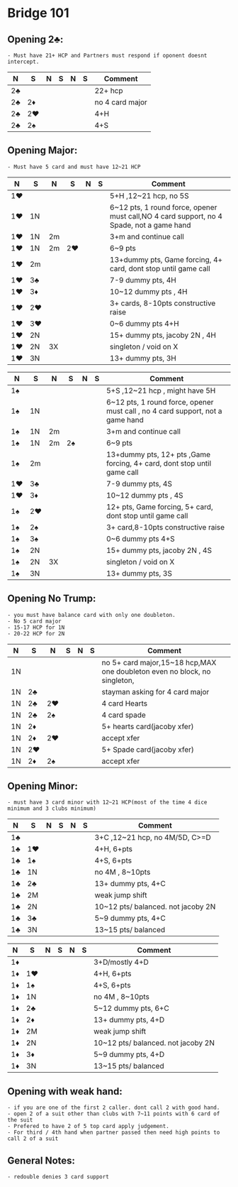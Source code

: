 ﻿# Bridge 101  

## Opening 2♣:  
    - Must have 21+ HCP and Partners must respond if oponent doesnt intercept. 
    
|N|S|N|S|N|S|Comment|
|--|--|--|--|--|--|--|
|2♣|  |  |  |  |  | 22+ hcp |
|2♣|2♦|  |  |  |  | no 4 card major |
|2♣|2♥|  |  |  |  | 4+H|
|2♣|2♠|  |  |  |  | 4+S|



    
## Opening Major:
    - Must have 5 card and must have 12~21 HCP


|N |S |N |S |N |S|Comment|  
|--|--|--|--|--|--|--|  
|1♥|  |  |  |  |  |5+H ,12~21 hcp, no 5S |  
|1♥|1N|  |  |  |  |6~12 pts, 1 round force, opener must call,NO 4 card support, no 4 Spade, not a game hand |  
|1♥|1N|2m|  |  |  |3+m and continue call|  
|1♥|1N|2m|2♥|  |  |6~9 pts|  
|1♥|2m|  |  |  |  |13+dummy pts, Game forcing, 4+ card, dont stop until game call |  
|1♥|3♣|  |  |  |  |7-9 dummy pts, 4H |  
|1♥|3♦|  |  |  |  |10~12 dummy pts , 4H |  
|1♥|2♥|  |  |  |  |3+ cards, 8-10pts constructive raise |  
|1♥|3♥|  |  |  |  |0~6 dummy pts 4+H|  
|1♥|2N|  |  |  |  |15+ dummy pts, jacoby 2N , 4H |   
|1♥|2N|3X|  |  |  |singleton / void on X|  
|1♥|3N|  |  |  |  |13+ dummy pts, 3H|  
  
  
|N|S|N|S|N|S|Comment|  
|--|--|--|--|--|--|--|  
|1♠|  |  |  |  |  |5+S ,12~21 hcp , might have 5H|  
|1♠|1N|  |  |  |  |6~12 pts, 1 round force, opener must call , no 4 card support, not a game hand |  
|1♠|1N|2m|  |  |  |3+m and continue call|  
|1♠|1N|2m|2♠|  |  |6~9 pts|  
|1♠|2m|  |  |  |  |13+dummy pts, 12+ pts ,Game forcing, 4+ card, dont stop until game call |  
|1♥|3♣|  |  |  |  |7-9 dummy pts, 4S |  
|1♥|3♦|  |  |  |  |10~12 dummy pts , 4S | 
|1♠|2♥|  |  |  |  |12+ pts, Game forcing, 5+ card, dont stop until game call |  
|1♠|2♠|  |  |  |  |3+ card,8-10pts constructive raise|  
|1♠|3♠|  |  |  |  |0~6 dummy pts 4+S|  
|1♠|2N|  |  |  |  |15+ dummy pts, jacoby 2N , 4S|  
|1♠|2N|3X|  |  |  |singleton / void on X|   
|1♠|3N|  |  |  |  |13+ dummy pts, 3S|  

## Opening No Trump:
    - you must have balance card with only one doubleton. 
    - No 5 card major
    - 15-17 HCP for 1N
    - 20-22 HCP for 2N 

|N|S|N|S|N|S|Comment|
|--|--|--|--|--|--|--|
|1N|  |  |  |  |  | no 5+ card major,15~18 hcp,MAX one doubleton even no block, no singleton,  |
|1N|2♣ |  |  |  |  | stayman asking for 4 card major |
|1N|2♣ |2♥|  |  |  | 4 card Hearts |
|1N|2♣ |2♠|  |  |  | 4 card spade |
|1N|2♦|  |  |  |  | 5+ hearts card(jacoby xfer) |
|1N|2♦|2♥  |  |  |  | accept xfer |
|1N|2♥| |  |  |  | 5+ Spade card(jacoby xfer) |
|1N|2♦|2♠  |  |  |  | accept xfer|
  
  
## Opening Minor:
    - must have 3 card minor with 12~21 HCP(most of the time 4 dice minimum and 3 clubs minimum) 
    
|N|S|N|S|N|S|Comment|
|--|--|--|--|--|--|--|
|1♣| |  |  |  |  | 3+C ,12~21 hcp, no 4M/5D, C>=D|
|1♣|1♥|  |  |  |  | 4+H, 6+pts|
|1♣|1♠|  |  |  |  | 4+S, 6+pts|
|1♣|1N|  |  |  |  | no 4M , 8~10pts|
|1♣|2♣|  |  |  |  | 13+ dummy pts, 4+C|
|1♣|2M|  |  |  |  | weak jump shift|
|1♣|2N|  |  |  |  | 10~12 pts/ balanced. not jacoby 2N|
|1♣|3♣|  |  |  |  | 5~9 dummy pts, 4+C|  
|1♣|3N|  |  |  |  | 13~15 pts/ balanced|
  
|N|S|N|S|N|S|Comment|
|--|--|--|--|--|--|--|
|1♦| |  |  |  |  | 3+D/mostly 4+D |  
|1♦|1♥|  |  |  |  | 4+H, 6+pts|
|1♦|1♠|  |  |  |  | 4+S, 6+pts|
|1♦|1N|  |  |  |  | no 4M , 8~10pts|
|1♦|2♣|  |  |  |  | 5~12 dummy pts, 6+C|
|1♦|2♦|  |  |  |  | 13+ dummy pts, 4+D|
|1♦|2M|  |  |  |  | weak jump shift|
|1♦|2N|  |  |  |  | 10~12 pts/ balanced. not jacoby 2N|
|1♦|3♦|  |  |  |  | 5~9 dummy pts, 4+D|  
|1♦|3N|  |  |  |  | 13~15 pts/ balanced|
  
## Opening with weak hand:
    - if you are one of the first 2 caller. dont call 2 with good hand. 
    - open 2 of a suit other than clubs with 7~11 points with 6 card of the suit
    - Prefered to have 2 of 5 top card apply judgement. 
    - For third / 4th hand when partner passed then need high points to call 2 of a suit

## General Notes: 
    - redouble denies 3 card support
    
    
    
